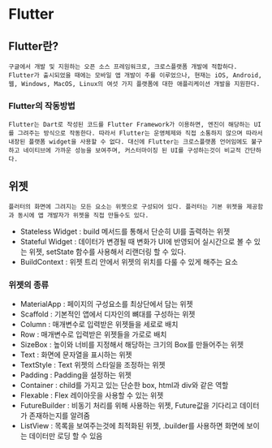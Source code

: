 # Flutter
## Flutter란?
    구글에서 개발 및 지원하는 오픈 소스 프레임워크로, 크로스플랫폼 개발에 적합하다. Flutter가 출시되었을 때에는 모바일 앱 개발이 주를 이루었으나, 현재는 iOS, Android, 웹, Windows, MacOS, Linux의 여섯 가지 플랫폼에 대한 애플리케이션 개발을 지원한다.
### Flutter의 작동방법
    Flutter는 Dart로 작성된 코드를 Flutter Framework가 이용하면, 엔진이 해당하는 UI를 그려주는 방식으로 작동한다. 따라서 Flutter는 운영체제와 직접 소통하지 않으며 따라서 내장된 플랫폼 widget을 사용할 수 없다. 대신에 Flutter는 크로스플랫폼 언어임에도 불구하고 네이티브에 가까운 성능을 보여주며, 커스터마이징 된 UI를 구성하는것이 비교적 간단하다.

## 위젯
    플러터의 화면에 그려지는 모든 요소는 위젯으로 구성되어 있다. 플러터는 기본 위젯을 제공함과 동시에 앱 개발자가 위젯을 직접 만들수도 있다.
- Stateless Widget : build 메서드를 통해서 단순히 UI를 출력하는 위젯
- Stateful Widget : 데이터가 변경될 때 변화가 UI에 반영되어 실시간으로 볼 수 있는 위젯, setState 함수를 사용해서 리랜더링 할 수 있다.
- BuildContext : 위젯 트리 안에서 위젯의 위치를 다룰 수 있게 해주는 요소

### 위젯의 종류
- MaterialApp : 페이지의 구성요소를 최상단에서 담는 위젯
- Scaffold : 기본적인 앱에서 디자인의 뼈대를 구성하는 위젯
- Column : 매개변수로 입력받은 위젯들을 세로로 배치
- Row : 매개변수로 입력받은 위젯들을 가로로 배치
- SizeBox : 높이와 너비를 지정해서 해당하는 크기의 Box를 만들어주는 위젯
- Text : 화면에 문자열을 표시하는 위젯
- TextStyle : Text 위젯의 스타일을 조정하는 위젯
- Padding : Padding을 설정하는 위젯
- Container : child를 가지고 있는 단순한 box, html과 div와 같은 역할
- Flexable : Flex 레이아웃을 사용할 수 있는 위젯
- FutureBuilder : 비동기 처리를 위해 사용하는 위젯, Future값을 기다리고 데이터가 존재하는지를 알려줌
- ListView : 목록을 보여주는것에 최적화된 위젯, .builder를 사용하면 화면에 보이는 데이터만 로딩 할 수 있음